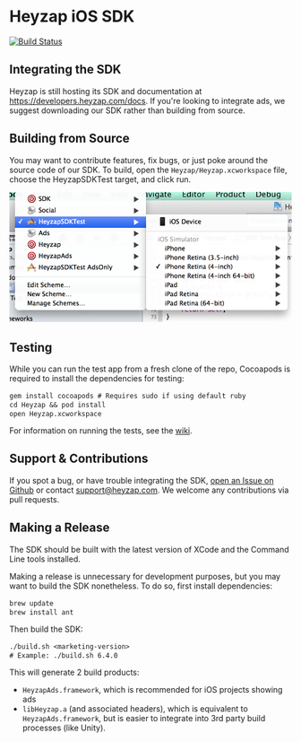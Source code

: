 Heyzap iOS SDK
==============

[![Build Status](https://travis-ci.org/Heyzap/ios-sdk.png?branch=master)](https://travis-ci.org/Heyzap/ios-sdk)

Integrating the SDK
-------------------
Heyzap is still hosting its SDK and documentation at https://developers.heyzap.com/docs. If you're looking to integrate ads, we suggest downloading our SDK rather than building from source.


Building from Source
--------------------
You may want to contribute features, fix bugs, or just poke around the source code of our SDK. To build, open the `Heyzap/Heyzap.xcworkspace` file, choose the HeyzapSDKTest target, and click run.

<img src="/DocumentationImages/chooseTarget.png" alt="Choose Target">

Testing
-------
While you can run the test app from a fresh clone of the repo, Cocoapods is required to install the dependencies for testing:

```
gem install cocoapods # Requires sudo if using default ruby
cd Heyzap && pod install
open Heyzap.xcworkspace
```

For information on running the tests, see the [wiki](https://github.com/heyzap/ios-sdk/wiki#wiki-testing).

Support & Contributions
-----------------------
If you spot a bug, or have trouble integrating the SDK, [open an Issue on Github](https://github.com/Heyzap/ios-sdk/issues) or contact support@heyzap.com. We welcome any contributions via pull requests.

Making a Release
----------------

The SDK should be built with the latest version of XCode and the Command Line tools installed.

Making a release is unnecessary for development purposes, but you may want to build the SDK nonetheless. To do so, first install dependencies:

```
brew update
brew install ant
```
Then build the SDK:
```
./build.sh <marketing-version>
# Example: ./build.sh 6.4.0
```
This will generate 2 build products:

* `HeyzapAds.framework`, which is recommended for iOS projects showing ads
* `libHeyzap.a` (and associated headers), which is equivalent to `HeyzapAds.framework`, but is easier to integrate into 3rd party build processes (like Unity).
